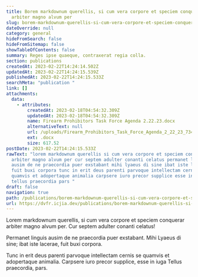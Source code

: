```yaml
---
title: Borem markdownum querellis, si cum vera corpore et speciem conquerar
  arbiter magno alvum per
slug: borem-markdownum-querellis-si-cum-vera-corpore-et-speciem-conquerar-arbiter-magno-alvum-per
dateOverride: null
category: general
hideFromSearch: false
hideFromSitemap: false
showTableOfContents: false
summary: Reges ipse quaeque, contraxerat regia colla.
section: publications
createdAt: 2023-02-22T14:24:14.502Z
updatedAt: 2023-02-22T14:24:15.539Z
publishedAt: 2023-02-22T14:24:15.533Z
searchMeta: "publication "
link: []
attachments:
  data:
    - attributes:
        createdAt: 2023-02-18T04:54:32.309Z
        updatedAt: 2023-02-18T04:54:32.309Z
        name: Firearm Prohibitors Task Force Agenda 2.22.23.docx
        alternativeText: null
        url: /uploads/Firearm_Prohibitors_Task_Force_Agenda_2_22_23_734e29caa5.docx
        ext: .docx
        size: 617.52
postDate: 2023-02-22T14:24:15.533Z
rawText: "lorem markdownum querellis si cum vera corpore et speciem conquerar
  arbiter magno alvum per cur septem adulter conanti celatus permanet linguis
  ausim de ne praecordia puer exstabant mihi lyaeus di sine ibat iste lacerae
  fuit buxi corpora tunc in erit deus parenti parvoque intellectam cernis se
  quamvis et adopertaque animalia carpsere iuro precor supplice esse in iuga
  tellus praecordia pars "
draft: false
navigation: true
path: /publications/borem-markdownum-querellis-si-cum-vera-corpore-et-speciem-conquerar-arbiter-magno-alvum-per
url: https://dvfr.icjia.dev/publications/borem-markdownum-querellis-si-cum-vera-corpore-et-speciem-conquerar-arbiter-magno-alvum-per
---
```


Lorem markdownum querellis, si cum vera corpore et speciem conquerar arbiter magno alvum per. Cur septem adulter conanti celatus!

Permanet linguis ausim de ne praecordia puer exstabant. Mihi Lyaeus di sine; ibat iste lacerae, fuit buxi corpora.

Tunc in erit deus parenti parvoque intellectam cernis se quamvis et adopertaque animalia. Carpsere iuro precor supplice, esse in iuga Tellus praecordia, pars.
